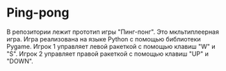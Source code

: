 # Ping-pong
В репозитории лежит прототип игры "Пинг-понг". Это мкльтиплеерная игра.
Игра реализована на языке Python с помощью библиотеки Pygame.
Игрок 1 управляет левой ракеткой с помощью клавиш "W" и "S". Игрок 2 управляет правой ракеткой с помощью клавиш "UP" и "DOWN".

